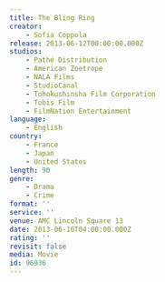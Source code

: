 ```yaml
---
title: The Bling Ring
creator:
    - Sofia Coppola
release: 2013-06-12T00:00:00.000Z
studios:
    - Pathé Distribution
    - American Zoetrope
    - NALA Films
    - StudioCanal
    - Tohokushinsha Film Corporation
    - Tobis Film
    - FilmNation Entertainment
language:
    - English
country:
    - France
    - Japan
    - United States
length: 90
genre:
    - Drama
    - Crime
format: ''
service: ''
venue: AMC Lincoln Square 13
date: 2013-06-16T04:00:00.000Z
rating: ''
revisit: false
media: Movie
id: 96936
---
```



